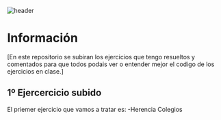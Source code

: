 ![header](https://capsule-render.vercel.app/api?type=waving&height=300&color=gradient&text=Segundo%20Trimestre%20Daw)
# Información
[En este repositorio se subiran los ejercicios que tengo resueltos y comentados para que todos podais ver o entender mejor el codigo de los ejercicios en clase.]

## 1º Ejercercicio subido
 El priemer ejercicio que vamos a tratar es:
 -Herencia Colegios


